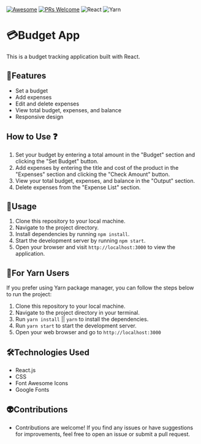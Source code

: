 [![Awesome](https://awesome.re/badge-flat2.svg)](https://github.com/zbetcheckin/Security_list)
[![PRs Welcome](https://img.shields.io/badge/PRs-welcome-brightgreen.svg?style=flat-square)](http://makeapullrequest.com)
![React](https://img.shields.io/badge/react-%2320232a.svg?style=for-the-badge&logo=react&logoColor=%2361DAFB)
![Yarn](https://img.shields.io/badge/yarn-%232C8EBB.svg?style=for-the-badge&logo=yarn&logoColor=white)
# 💳Budget App

This is a budget tracking application built with React.

## 🤖Features

- Set a budget
- Add expenses
- Edit and delete expenses
- View total budget, expenses, and balance
- Responsive design
## How to Use ❓

1. Set your budget by entering a total amount in the "Budget" section and clicking the "Set Budget" button.
2. Add expenses by entering the title and cost of the product in the "Expenses" section and clicking the "Check Amount" button.
3. View your total budget, expenses, and balance in the "Output" section.
4. Delete expenses from the "Expense List" section.


## 👻Usage

1. Clone this repository to your local machine.
2. Navigate to the project directory.
3. Install dependencies by running `npm install`.
4. Start the development server by running `npm start`.
5. Open your browser and visit `http://localhost:3000` to view the application.
## 👻For Yarn Users

If you prefer using Yarn package manager, you can follow the steps below to run the project:

1. Clone this repository to your local machine.
2. Navigate to the project directory in your terminal.
3. Run `yarn install` || `yarn` to install the dependencies.
4. Run `yarn start` to start the development server.
5. Open your web browser and go to `http://localhost:3000`



## 🛠️Technologies Used
- React.js
- CSS
- Font Awesome Icons
- Google Fonts

## 👽Contributions
- Contributions are welcome! If you find any issues or have suggestions for improvements, feel free to open an issue or submit a pull request.
